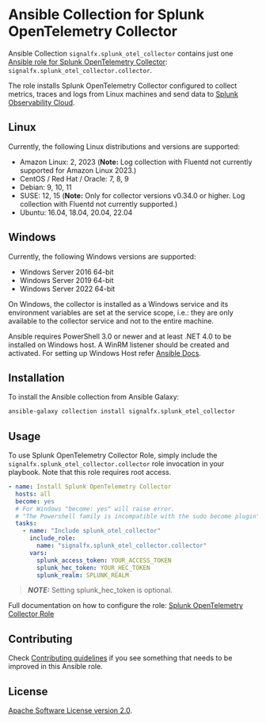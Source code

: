 # Ansible Collection for Splunk OpenTelemetry Collector

Ansible Collection `signalfx.splunk_otel_collector` contains just one [Ansible 
role for Splunk OpenTelemetry Collector](https://github.com/signalfx/splunk-otel-collector/tree/main/deployments/ansible/roles/collector): 
`signalfx.splunk_otel_collector.collector`.

The role installs Splunk OpenTelemetry Collector configured to
collect metrics, traces and logs from Linux machines and send data to [Splunk 
Observability Cloud](https://www.splunk.com/en_us/observability.html). 

## Linux

Currently, the following Linux distributions and versions are supported:

- Amazon Linux: 2, 2023 (**Note:** Log collection with Fluentd not currently supported for Amazon Linux 2023.)
- CentOS / Red Hat / Oracle: 7, 8, 9
- Debian: 9, 10, 11
- SUSE: 12, 15 (**Note:** Only for collector versions v0.34.0 or higher. Log collection with Fluentd not currently supported.)
- Ubuntu: 16.04, 18.04, 20.04, 22.04

## Windows

Currently, the following Windows versions are supported:

- Windows Server 2016 64-bit
- Windows Server 2019 64-bit
- Windows Server 2022 64-bit

On Windows, the collector is installed as a Windows service and its environment
variables are set at the service scope, i.e.: they are only available to the
collector service and not to the entire machine.

Ansible requires PowerShell 3.0 or newer and at least .NET 4.0 to be installed on Windows host.
A WinRM listener should be created and activated.
For setting up Windows Host refer [Ansible Docs](https://docs.ansible.com/ansible/latest/user_guide/windows_setup.html).

## Installation

To install the Ansible collection from Ansible Galaxy:

```sh
ansible-galaxy collection install signalfx.splunk_otel_collector
```

## Usage

To use Splunk OpenTelemetry Collector Role, simply include the 
`signalfx.splunk_otel_collector.collector` role invocation in your playbook. 
Note that this role requires root access.

```yaml
- name: Install Splunk OpenTelemetry Collector
  hosts: all
  become: yes
  # For Windows "become: yes" will raise error.
  # "The Powershell family is incompatible with the sudo become plugin". Remove "become: yes" tag to run on Windows
  tasks:
    - name: "Include splunk_otel_collector"
      include_role:
        name: "signalfx.splunk_otel_collector.collector"
      vars:
        splunk_access_token: YOUR_ACCESS_TOKEN
        splunk_hec_token: YOUR_HEC_TOKEN
        splunk_realm: SPLUNK_REALM
```

> **_NOTE:_**  Setting splunk_hec_token is optional.

Full documentation on how to configure the role:
[Splunk OpenTelemetry Collector Role](https://github.com/signalfx/splunk-otel-collector/tree/main/deployments/ansible/roles/collector)

## Contributing

Check [Contributing guidelines](https://github.com/signalfx/splunk-otel-collector/tree/main/deployments/ansible/contributing/README.md) 
if you see something that needs to be improved in this Ansible role.

## License

[Apache Software License version 2.0](https://github.com/signalfx/splunk-otel-collector/tree/main/LICENSE).

